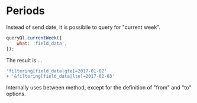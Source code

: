 # Periods

Instead of send date, it is possibile to query for "current week".

```javascript
queryQl.currentWeek({
    what: 'field_data',
});
```

The result is ...

```javascript
'filtering[field_data|gte]=2017-01-02'
+ '&filtering[field_data|lte]=2017-02-03'
```

Internally uses between method, except for the definition of "from" and "to"
options.
